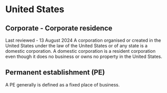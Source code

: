 # United States
## Corporate - Corporate residence
Last reviewed - 13 August 2024
A corporation organised or created in the United States under the law of the United States or of any state is a domestic corporation. A domestic corporation is a resident corporation even though it does no business or owns no property in the United States.
## Permanent establishment (PE)
A PE generally is defined as a fixed place of business.
